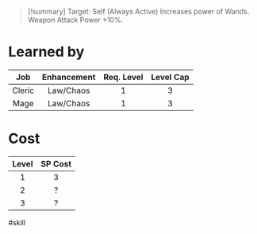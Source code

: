 >[!summary]
>Target: Self (Always Active)
>Increases power of Wands.
>Weapon Attack Power +10%.
# Learned by
|  Job   | Enhancement | Req. Level | Level Cap |
|:------:|:-----------:|:----------:|:---------:|
| Cleric |  Law/Chaos  |     1      |     3     |
|  Mage  |  Law/Chaos  |     1      |     3     | 
# Cost
| Level | SP Cost |
|:-----:|:-------:|
| 1     | 3       |
| 2     | ?       |
| 3     | ?       |

#skill 